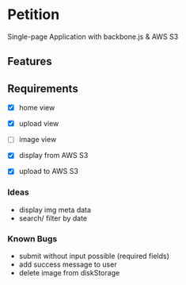 # Petition
Single-page Application with backbone.js & AWS S3

## Features


## Requirements
- [x] home view
- [x] upload view
- [ ] image view

- [x] display from AWS S3
- [x] upload to AWS S3


### Ideas
- display img meta data
- search/ filter by date

### Known Bugs
- submit without input possible (required fields)
- add success message to user
- delete image from diskStorage
